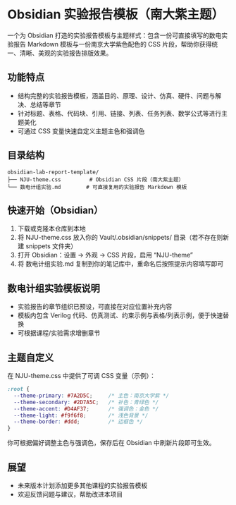 # Obsidian 实验报告模板（南大紫主题）

一个为 Obsidian 打造的实验报告模板与主题样式：包含一份可直接填写的数电实验报告 Markdown 模板与一份南京大学紫色配色的 CSS 片段，帮助你获得统一、清晰、美观的实验报告排版效果。


## 功能特点
- 结构完整的实验报告模板，涵盖目的、原理、设计、仿真、硬件、问题与解决、总结等章节
- 针对标题、表格、代码块、引用、链接、列表、任务列表、数学公式等进行主题美化
- 可通过 CSS 变量快速自定义主题主色和强调色


## 目录结构
```
obsidian-lab-report-template/
├── NJU-theme.css         # Obsidian CSS 片段（南大紫主题）
└── 数电计组实验.md        # 可直接复用的实验报告 Markdown 模板
```


## 快速开始（Obsidian）
1) 下载或克隆本仓库到本地
2) 将 NJU-theme.css 放入你的 Vault/.obsidian/snippets/ 目录（若不存在则新建 snippets 文件夹）
3) 打开 Obsidian：设置 → 外观 → CSS 片段，启用 “NJU-theme”
4) 将 数电计组实验.md 复制到你的笔记库中，重命名后按照提示内容填写即可

## 数电计组实验模板说明
- 实验报告的章节组织已预设，可直接在对应位置补充内容
- 模板内包含 Verilog 代码、仿真测试、约束示例与表格/列表示例，便于快速替换
- 可根据课程/实验需求增删章节


## 主题自定义
在 NJU-theme.css 中提供了可调 CSS 变量（示例）：
```css
:root {
  --theme-primary: #7A2D5C;     /* 主色：南京大学紫 */
  --theme-secondary: #2D7A5C;   /* 补色：青绿色 */
  --theme-accent: #D4AF37;      /* 强调色：金色 */
  --theme-light: #f9f6f8;       /* 浅色背景 */
  --theme-border: #ddd;         /* 边框色 */
}
```
你可根据偏好调整主色与强调色，保存后在 Obsidian 中刷新片段即可生效。

## 展望
- 未来版本计划添加更多其他课程的实验报告模板
- 欢迎反馈问题与建议，帮助改进本项目
